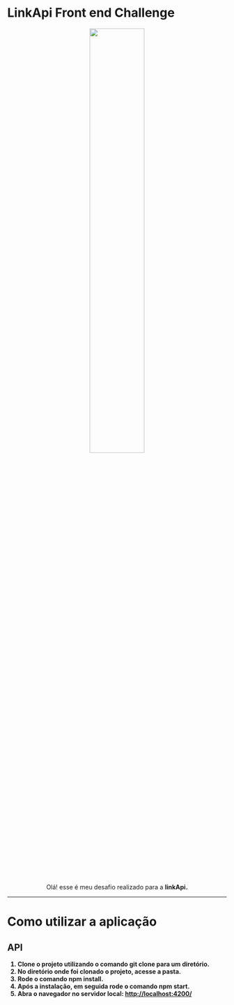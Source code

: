 # LinkApi Front end Challenge


<p align="center">
  <img width="50%" src="https://extrato.vtex.com/images/linkapi_avatar-linkapiX800.png">
</p>

<p align="center">
Olá! esse é meu desafio realizado para a <b>linkApi.
</p>
  
  <hr />

 # Como utilizar a aplicação
 ## API

 1.  Clone o projeto utilizando o comando **git clone** para um diretório. 
 2.  No diretório onde foi clonado o projeto, acesse a pasta.
 3.  Rode o comando **npm install**.
 4.  Após a instalação, em seguida rode o comando **npm start**.
 5.  Abra o navegador no servidor local:  [http://localhost:4200/](http://localhost:4200/)
